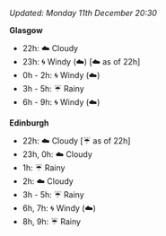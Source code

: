 *Updated: Monday 11th December 20:30*

**Glasgow**

* 22h: :cloud: Cloudy
* 23h: :cyclone: Windy (:cloud:) [:cloud: as of 22h]
* 0h - 2h: :cyclone: Windy (:cloud:)
* 3h - 5h: :umbrella: Rainy
* 6h - 9h: :cyclone: Windy (:cloud:)

**Edinburgh**

* 22h: :cloud: Cloudy [:umbrella: as of 22h]
* 23h, 0h: :cloud: Cloudy
* 1h: :umbrella: Rainy
* 2h: :cloud: Cloudy
* 3h - 5h: :umbrella: Rainy
* 6h, 7h: :cyclone: Windy (:cloud:)
* 8h, 9h: :umbrella: Rainy
